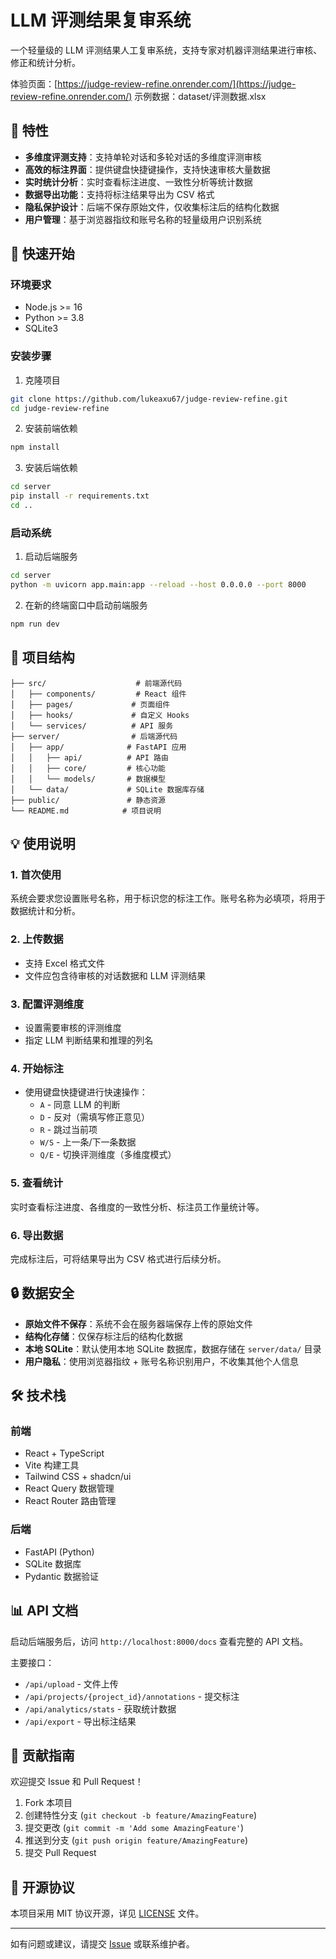 # LLM 评测结果复审系统

一个轻量级的 LLM 评测结果人工复审系统，支持专家对机器评测结果进行审核、修正和统计分析。

体验页面：[https://judge-review-refine.onrender.com/](https://judge-review-refine.onrender.com/)
示例数据：dataset/评测数据.xlsx

## 🌟 特性

- **多维度评测支持**：支持单轮对话和多轮对话的多维度评测审核
- **高效的标注界面**：提供键盘快捷键操作，支持快速审核大量数据
- **实时统计分析**：实时查看标注进度、一致性分析等统计数据
- **数据导出功能**：支持将标注结果导出为 CSV 格式
- **隐私保护设计**：后端不保存原始文件，仅收集标注后的结构化数据
- **用户管理**：基于浏览器指纹和账号名称的轻量级用户识别系统

## 🚀 快速开始

### 环境要求

- Node.js >= 16
- Python >= 3.8
- SQLite3

### 安装步骤

1. 克隆项目
```bash
git clone https://github.com/lukeaxu67/judge-review-refine.git
cd judge-review-refine
```

2. 安装前端依赖
```bash
npm install
```

3. 安装后端依赖
```bash
cd server
pip install -r requirements.txt
cd ..
```

### 启动系统

1. 启动后端服务
```bash
cd server
python -m uvicorn app.main:app --reload --host 0.0.0.0 --port 8000
```

2. 在新的终端窗口中启动前端服务
```bash
npm run dev
```

## 📁 项目结构

```
├── src/                    # 前端源代码
│   ├── components/         # React 组件
│   ├── pages/             # 页面组件
│   ├── hooks/             # 自定义 Hooks
│   └── services/          # API 服务
├── server/                # 后端源代码
│   ├── app/              # FastAPI 应用
│   │   ├── api/          # API 路由
│   │   ├── core/         # 核心功能
│   │   └── models/       # 数据模型
│   └── data/             # SQLite 数据库存储
├── public/               # 静态资源
└── README.md            # 项目说明
```

## 💡 使用说明

### 1. 首次使用
系统会要求您设置账号名称，用于标识您的标注工作。账号名称为必填项，将用于数据统计和分析。

### 2. 上传数据
- 支持 Excel 格式文件
- 文件应包含待审核的对话数据和 LLM 评测结果

### 3. 配置评测维度
- 设置需要审核的评测维度
- 指定 LLM 判断结果和推理的列名

### 4. 开始标注
- 使用键盘快捷键进行快速操作：
  - `A` - 同意 LLM 的判断
  - `D` - 反对（需填写修正意见）
  - `R` - 跳过当前项
  - `W/S` - 上一条/下一条数据
  - `Q/E` - 切换评测维度（多维度模式）

### 5. 查看统计
实时查看标注进度、各维度的一致性分析、标注员工作量统计等。

### 6. 导出数据
完成标注后，可将结果导出为 CSV 格式进行后续分析。

## 🔒 数据安全

- **原始文件不保存**：系统不会在服务器端保存上传的原始文件
- **结构化存储**：仅保存标注后的结构化数据
- **本地 SQLite**：默认使用本地 SQLite 数据库，数据存储在 `server/data/` 目录
- **用户隐私**：使用浏览器指纹 + 账号名称识别用户，不收集其他个人信息

## 🛠️ 技术栈

### 前端
- React + TypeScript
- Vite 构建工具
- Tailwind CSS + shadcn/ui
- React Query 数据管理
- React Router 路由管理

### 后端
- FastAPI (Python)
- SQLite 数据库
- Pydantic 数据验证

## 📊 API 文档

启动后端服务后，访问 `http://localhost:8000/docs` 查看完整的 API 文档。

主要接口：
- `/api/upload` - 文件上传
- `/api/projects/{project_id}/annotations` - 提交标注
- `/api/analytics/stats` - 获取统计数据
- `/api/export` - 导出标注结果

## 🤝 贡献指南

欢迎提交 Issue 和 Pull Request！

1. Fork 本项目
2. 创建特性分支 (`git checkout -b feature/AmazingFeature`)
3. 提交更改 (`git commit -m 'Add some AmazingFeature'`)
4. 推送到分支 (`git push origin feature/AmazingFeature`)
5. 提交 Pull Request

## 📄 开源协议

本项目采用 MIT 协议开源，详见 [LICENSE](LICENSE) 文件。

---

如有问题或建议，请提交 [Issue](https://github.com/yourusername/llm-review-system/issues) 或联系维护者。